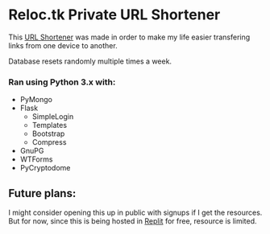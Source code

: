 # Reloc.tk Private URL Shortener
This [URL Shortener](https://reloc.tk) was made in order to make my life easier transfering links from one device to another.

Database resets randomly multiple times a week.

### Ran using Python 3.x with:
+ PyMongo
+ Flask
  + SimpleLogin
  + Templates
  + Bootstrap
  + Compress
+ GnuPG
+ WTForms
+ PyCryptodome

## Future plans:
I might consider opening this up in public with signups if I get the resources. But for now, since this is being hosted in [Replit](https://replit.com/@ddotb/reloctk) for free, resource is limited.
